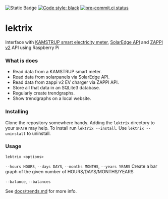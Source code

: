 ![Static Badge](https://img.shields.io/badge/release-rolling-lightgreen)
[![Code style: black](https://img.shields.io/badge/code%20style-black-000000.svg)](https://github.com/psf/black)
[![pre-commit.ci status](https://results.pre-commit.ci/badge/github/Mausy5043/lektrix/master.svg)](https://results.pre-commit.ci/latest/github/Mausy5043/lektrix/master)

# lektrix

Interface
with [KAMSTRUP smart electricity meter](https://www.kamstrup.com/), [SolarEdge API](https://www.solaredge.com/)
and [ZAPPI v2](https://myenergi.com/) API using Raspberry Pi

### What is does     

- Read data from a KAMSTRUP smart meter.
- Read data from solarpanels via SolarEdge API.
- Read data from zappi v2 EV charger via ZAPPI API.
- Store all that data in an SQLite3 database.
- Regularly create trendgraphs.
- Show trendgraphs on a local website.

### Installing

Clone the repository somewhere handy. Adding the `lektrix` directory to your `$PATH` may help.
To install run `lektrix --install`.
Use `lektrix --uninstall` to uninstall.

### Usage

`lektrix <options>`

`--hours HOURS`, `--days DAYS`, `--months MONTHS`, `--years YEARS`
Create a bar graph of the given number of HOURS/DAYS/MONTHS/YEARS

`--balance`, `--balances`

See [docs/trends.md](./docs/trends.md) for more info.
